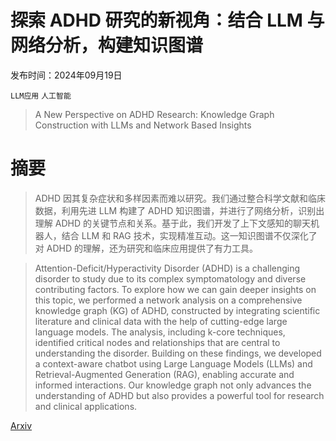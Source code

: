 # 探索 ADHD 研究的新视角：结合 LLM 与网络分析，构建知识图谱

发布时间：2024年09月19日

`LLM应用` `人工智能`

> A New Perspective on ADHD Research: Knowledge Graph Construction with LLMs and Network Based Insights

# 摘要

> ADHD 因其复杂症状和多样因素而难以研究。我们通过整合科学文献和临床数据，利用先进 LLM 构建了 ADHD 知识图谱，并进行了网络分析，识别出理解 ADHD 的关键节点和关系。基于此，我们开发了上下文感知的聊天机器人，结合 LLM 和 RAG 技术，实现精准互动。这一知识图谱不仅深化了对 ADHD 的理解，还为研究和临床应用提供了有力工具。

> Attention-Deficit/Hyperactivity Disorder (ADHD) is a challenging disorder to study due to its complex symptomatology and diverse contributing factors. To explore how we can gain deeper insights on this topic, we performed a network analysis on a comprehensive knowledge graph (KG) of ADHD, constructed by integrating scientific literature and clinical data with the help of cutting-edge large language models. The analysis, including k-core techniques, identified critical nodes and relationships that are central to understanding the disorder. Building on these findings, we developed a context-aware chatbot using Large Language Models (LLMs) and Retrieval-Augmented Generation (RAG), enabling accurate and informed interactions. Our knowledge graph not only advances the understanding of ADHD but also provides a powerful tool for research and clinical applications.

[Arxiv](https://arxiv.org/abs/2409.12853)